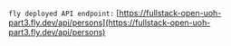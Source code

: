 `` fly deployed API endpoint: ``
[https://fullstack-open-uoh-part3.fly.dev/api/persons](https://fullstack-open-uoh-part3.fly.dev/api/persons)